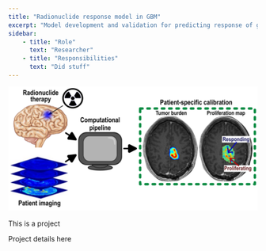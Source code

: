 ```yaml
---
title: "Radionuclide response model in GBM"
excerpt: "Model development and validation for predicting response of glioblastoma patients to rhenium based nanoparticles"
sidebar:
    - title: "Role"
      text: "Researcher"
    - title: "Responsibilities"
      text: "Did stuff"
---
```

![image](/assets/images/RNL_overview.png)

This is a project

Project details here
